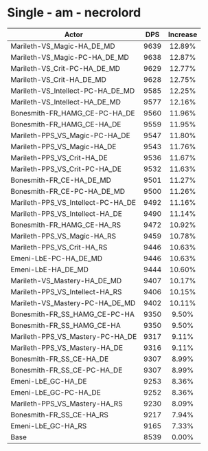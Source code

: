 # Single - am - necrolord
| Actor | DPS | Increase |
|---|:---:|:---:|
|Marileth-VS_Magic-HA_DE_MD|9639|12.89%|
|Marileth-VS_Magic-PC-HA_DE_MD|9638|12.87%|
|Marileth-VS_Crit-PC-HA_DE_MD|9629|12.77%|
|Marileth-VS_Crit-HA_DE_MD|9628|12.75%|
|Marileth-VS_Intellect-PC-HA_DE_MD|9585|12.25%|
|Marileth-VS_Intellect-HA_DE_MD|9577|12.16%|
|Bonesmith-FR_HAMG_CE-PC-HA_DE|9560|11.96%|
|Bonesmith-FR_HAMG_CE-HA_DE|9559|11.95%|
|Marileth-PPS_VS_Magic-PC-HA_DE|9547|11.80%|
|Marileth-PPS_VS_Magic-HA_DE|9543|11.76%|
|Marileth-PPS_VS_Crit-HA_DE|9536|11.67%|
|Marileth-PPS_VS_Crit-PC-HA_DE|9532|11.63%|
|Bonesmith-FR_CE-HA_DE_MD|9501|11.27%|
|Bonesmith-FR_CE-PC-HA_DE_MD|9500|11.26%|
|Marileth-PPS_VS_Intellect-PC-HA_DE|9492|11.16%|
|Marileth-PPS_VS_Intellect-HA_DE|9490|11.14%|
|Bonesmith-FR_HAMG_CE-HA_RS|9472|10.92%|
|Marileth-PPS_VS_Magic-HA_RS|9459|10.78%|
|Marileth-PPS_VS_Crit-HA_RS|9446|10.63%|
|Emeni-LbE-PC-HA_DE_MD|9446|10.63%|
|Emeni-LbE-HA_DE_MD|9444|10.60%|
|Marileth-VS_Mastery-HA_DE_MD|9407|10.17%|
|Marileth-PPS_VS_Intellect-HA_RS|9406|10.15%|
|Marileth-VS_Mastery-PC-HA_DE_MD|9402|10.11%|
|Bonesmith-FR_SS_HAMG_CE-PC-HA|9350|9.50%|
|Bonesmith-FR_SS_HAMG_CE-HA|9350|9.50%|
|Marileth-PPS_VS_Mastery-PC-HA_DE|9317|9.11%|
|Marileth-PPS_VS_Mastery-HA_DE|9316|9.11%|
|Bonesmith-FR_SS_CE-HA_DE|9307|8.99%|
|Bonesmith-FR_SS_CE-PC-HA_DE|9307|8.99%|
|Emeni-LbE_GC-HA_DE|9253|8.36%|
|Emeni-LbE_GC-PC-HA_DE|9252|8.36%|
|Marileth-PPS_VS_Mastery-HA_RS|9230|8.09%|
|Bonesmith-FR_SS_CE-HA_RS|9217|7.94%|
|Emeni-LbE_GC-HA_RS|9165|7.33%|
|Base|8539|0.00%|
